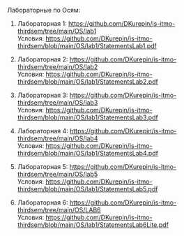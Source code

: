 Лабораторные по Осям:

1) Лабораторная 1: https://github.com/DKurepin/is-itmo-thirdsem/tree/main/OS/lab1  
   Условия: https://github.com/DKurepin/is-itmo-thirdsem/blob/main/OS/lab1/StatementsLab1.pdf

2) Лабораторная 2: https://github.com/DKurepin/is-itmo-thirdsem/tree/main/OS/lab2  
   Условия: https://github.com/DKurepin/is-itmo-thirdsem/blob/main/OS/lab1/StatementsLab2.pdf
   
3) Лабораторная 3: https://github.com/DKurepin/is-itmo-thirdsem/tree/main/OS/lab3  
   Условия: https://github.com/DKurepin/is-itmo-thirdsem/blob/main/OS/lab1/StatementsLab3.pdf
   
4) Лабораторная 4: https://github.com/DKurepin/is-itmo-thirdsem/tree/main/OS/lab4  
   Условия: https://github.com/DKurepin/is-itmo-thirdsem/blob/main/OS/lab1/StatementsLab4.pdf
   
5) Лабораторная 5: https://github.com/DKurepin/is-itmo-thirdsem/tree/main/OS/lab5  
   Условия: https://github.com/DKurepin/is-itmo-thirdsem/blob/main/OS/lab1/StatementsLab5.pdf
   
6) Лабораторная 6: https://github.com/DKurepin/is-itmo-thirdsem/tree/main/OS/LAB6  
   Условия: https://github.com/DKurepin/is-itmo-thirdsem/blob/main/OS/lab1/StatementsLab6Lite.pdf
